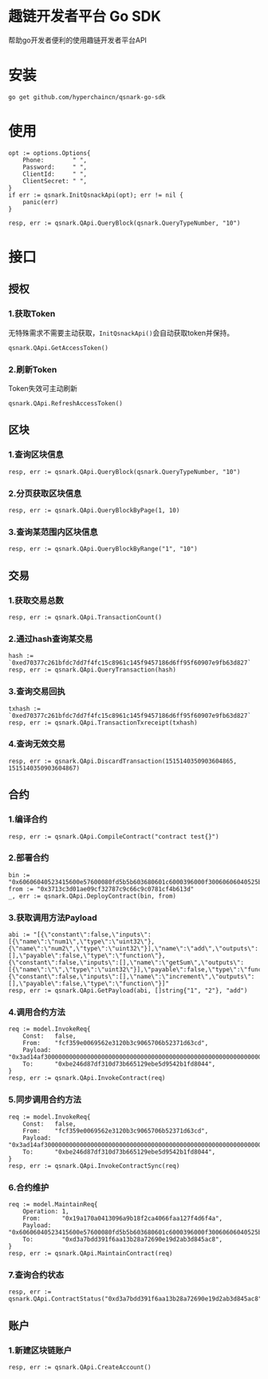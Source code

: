 # 趣链开发者平台 Go SDK
帮助go开发者便利的使用趣链开发者平台API
# 安装
```
go get github.com/hyperchaincn/qsnark-go-sdk
```
# 使用
```
opt := options.Options{
	Phone:        " ",
	Password:     " ",
	ClientId:     " ",
	ClientSecret: " ",
}
if err := qsnark.InitQsnackApi(opt); err != nil {
	panic(err)
}

resp, err := qsnark.QApi.QueryBlock(qsnark.QueryTypeNumber, "10")
```

# 接口
## 授权
### 1.获取Token
无特殊需求不需要主动获取，`InitQsnackApi()`会自动获取token并保持。
```
qsnark.QApi.GetAccessToken()
```

### 2.刷新Token
Token失效可主动刷新
```
qsnark.QApi.RefreshAccessToken()
```

## 区块
### 1.查询区块信息
```
resp, err := qsnark.QApi.QueryBlock(qsnark.QueryTypeNumber, "10")
```

### 2.分页获取区块信息
```
resp, err := qsnark.QApi.QueryBlockByPage(1, 10)
```

### 3.查询某范围内区块信息
```
resp, err := qsnark.QApi.QueryBlockByRange("1", "10")
```

## 交易
### 1.获取交易总数
```
resp, err := qsnark.QApi.TransactionCount()
```

### 2.通过hash查询某交易
```
hash := `0xed70377c261bfdc7dd7f4fc15c8961c145f9457186d6ff95f60907e9fb63d827`
resp, err := qsnark.QApi.QueryTransaction(hash)
```

### 3.查询交易回执
```
txhash := `0xed70377c261bfdc7dd7f4fc15c8961c145f9457186d6ff95f60907e9fb63d827`
resp, err := qsnark.QApi.TransactionTxreceipt(txhash)
```

### 4.查询无效交易
```
resp, err := qsnark.QApi.DiscardTransaction(1515140350903604865, 1515140350903604867)
```

## 合约
### 1.编译合约
```
resp, err := qsnark.QApi.CompileContract("contract test{}")
```

### 2.部署合约
```
bin := "0x60606040523415600e57600080fd5b5b603680601c6000396000f30060606040525b600080fd00a165627a7a72305820b4c36b8b61723f302432d246407a061599017f8607ed26f1c053b5ecc63a54200029"
from := "0x3713c3d01ae09cf32787c9c66c9c0781cf4b613d"
_, err := qsnark.QApi.DeployContract(bin, from)
```

### 3.获取调用方法Payload
```
abi := "[{\"constant\":false,\"inputs\":[{\"name\":\"num1\",\"type\":\"uint32\"},{\"name\":\"num2\",\"type\":\"uint32\"}],\"name\":\"add\",\"outputs\":[],\"payable\":false,\"type\":\"function\"},{\"constant\":false,\"inputs\":[],\"name\":\"getSum\",\"outputs\":[{\"name\":\"\",\"type\":\"uint32\"}],\"payable\":false,\"type\":\"function\"},{\"constant\":false,\"inputs\":[],\"name\":\"increment\",\"outputs\":[],\"payable\":false,\"type\":\"function\"}]"
resp, err := qsnark.QApi.GetPayload(abi, []string{"1", "2"}, "add")
```

### 4.调用合约方法
```
req := model.InvokeReq{
	Const:   false,
	From:    "fcf359e0069562e3120b3c9065706b52371d63cd",
	Payload: "0x3ad14af300000000000000000000000000000000000000000000000000000000000000010000000000000000000000000000000000000000000000000000000000000002",
	To:      "0xbe246d87df310d73b665129ebe5d9542b1fd8044",
}
resp, err := qsnark.QApi.InvokeContract(req)
```

### 5.同步调用合约方法
```
req := model.InvokeReq{
	Const:   false,
	From:    "fcf359e0069562e3120b3c9065706b52371d63cd",
	Payload: "0x3ad14af300000000000000000000000000000000000000000000000000000000000000010000000000000000000000000000000000000000000000000000000000000002",
	To:      "0xbe246d87df310d73b665129ebe5d9542b1fd8044",
}
resp, err := qsnark.QApi.InvokeContractSync(req)
```

### 6.合约维护
```
req := model.MaintainReq{
	Operation: 1,
	From:      "0x19a170a0413096a9b18f2ca4066faa127f4d6f4a",
	Payload:   "0x60606040523415600e57600080fd5b5b603680601c6000396000f30060606040525b600080fd00a165627a7a72305820b4c36b8b61723f302432d246407a061599017f8607ed26f1c053b5ecc63a54200029",
	To:        "0xd3a7bdd391f6aa13b28a72690e19d2ab3d845ac8",
}
resp, err := qsnark.QApi.MaintainContract(req)
```

### 7.查询合约状态
```
resp, err := qsnark.QApi.ContractStatus("0xd3a7bdd391f6aa13b28a72690e19d2ab3d845ac8")
```

## 账户
### 1.新建区块链账户
```
resp, err := qsnark.QApi.CreateAccount()
```




